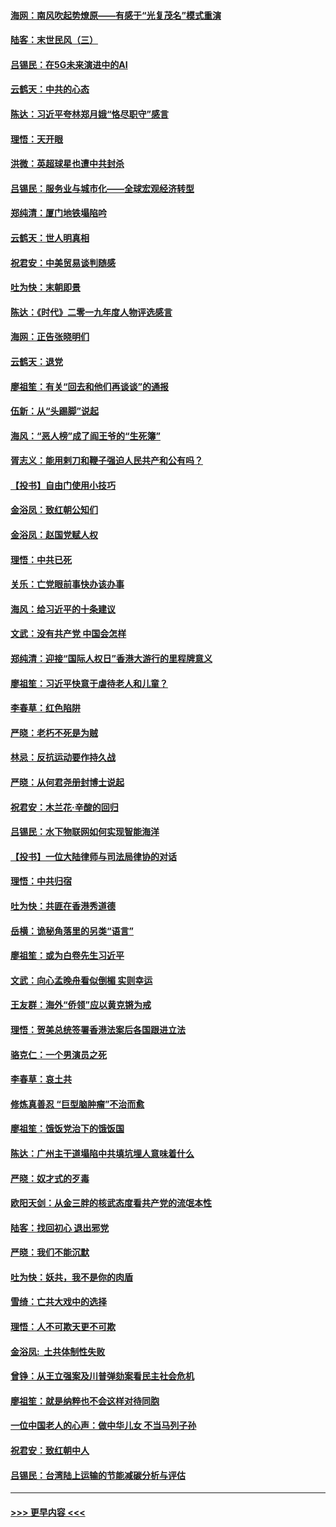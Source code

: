 #### [海网：南风吹起势燎原——有感于“光复茂名”模式重演](../pages/nsc993/n11732308.md?t=12201622) 
#### [陆客：末世民风（三）](../pages/nsc993/n11732211.md?t=12201622) 
#### [吕锡民：在5G未来演进中的AI](../pages/nsc993/n11730010.md?t=12201622) 
#### [云鹤天：中共的心态](../pages/nsc993/n11729906.md?t=12201622) 
#### [陈达：习近平夸林郑月娥“恪尽职守”感言](../pages/nsc993/n11729881.md?t=12201622) 
#### [理悟：天开眼](../pages/nsc993/n11729699.md?t=12201622) 
#### [洪微：英超球星也遭中共封杀](../pages/nsc993/n11727243.md?t=12201622) 
#### [吕锡民：服务业与城市化——全球宏观经济转型](../pages/nsc993/n11725845.md?t=12201622) 
#### [郑纯清：厦门地铁塌陷吟](../pages/nsc993/n11725813.md?t=12201622) 
#### [云鹤天：世人明真相](../pages/nsc993/n11725621.md?t=12201622) 
#### [祝君安：中美贸易谈判随感](../pages/nsc993/n11725609.md?t=12201622) 
#### [吐为快：末朝即景](../pages/nsc993/n11723365.md?t=12201622) 
#### [陈达：《时代》二零一九年度人物评选感言](../pages/nsc993/n11723337.md?t=12201622) 
#### [海网：正告张晓明们](../pages/nsc993/n11723228.md?t=12201622) 
#### [云鹤天：退党](../pages/nsc993/n11723056.md?t=12201622) 
#### [廖祖笙：有关“回去和他们再谈谈”的通报](../pages/nsc993/n11722442.md?t=12201622) 
#### [伍新：从“头踢脚”说起](../pages/nsc993/n11722429.md?t=12201622) 
#### [海风：“恶人榜”成了阎王爷的“生死簿”](../pages/nsc993/n11722272.md?t=12201622) 
#### [胥志义：能用剌刀和鞭子强迫人民共产和公有吗？](../pages/nsc993/n11720569.md?t=12201622) 
#### [【投书】自由门使用小技巧](../pages/nsc993/n11720180.md?t=12201622) 
#### [金浴凤：致红朝公知们](../pages/nsc993/n11720563.md?t=12201622) 
#### [金浴凤：赵国党赋人权](../pages/nsc993/n11720533.md?t=12201622) 
#### [理悟：中共已死](../pages/nsc993/n11720233.md?t=12201622) 
#### [关乐：亡党眼前事快办该办事](../pages/nsc993/n11719160.md?t=12201622) 
#### [海风：给习近平的十条建议](../pages/nsc993/n11717616.md?t=12201622) 
#### [文武：没有共产党 中国会怎样](../pages/nsc993/n11717584.md?t=12201622) 
#### [郑纯清：迎接“国际人权日”香港大游行的里程牌意义](../pages/nsc993/n11717417.md?t=12201622) 
#### [廖祖笙：习近平快意于虐待老人和儿童？](../pages/nsc993/n11715313.md?t=12201622) 
#### [李春草：红色陷阱](../pages/nsc993/n11715029.md?t=12201622) 
#### [严晓：老朽不死是为贼](../pages/nsc993/n11712910.md?t=12201622) 
#### [林忌：反抗运动要作持久战](../pages/nsc993/n11712623.md?t=12201622) 
#### [严晓：从何君尧册封博士说起](../pages/nsc993/n11712465.md?t=12201622) 
#### [祝君安：木兰花·辛酸的回归](../pages/nsc993/n11712381.md?t=12201622) 
#### [吕锡民：水下物联网如何实现智能海洋](../pages/nsc993/n11711158.md?t=12201622) 
#### [【投书】一位大陆律师与司法局律协的对话](../pages/nsc993/n11709675.md?t=12201622) 
#### [理悟：中共归宿](../pages/nsc993/n11710059.md?t=12201622) 
#### [吐为快：共匪在香港秀道德](../pages/nsc993/n11709979.md?t=12201622) 
#### [岳横：诡秘角落里的另类“语言”](../pages/nsc993/n11709792.md?t=12201622) 
#### [廖祖笙：或为白卷先生习近平](../pages/nsc993/n11708330.md?t=12201622) 
#### [文武：向心孟晚舟看似倒楣 实则幸运](../pages/nsc993/n11708236.md?t=12201622) 
#### [王友群：海外“侨领”应以黄克锵为戒](../pages/nsc993/n11706176.md?t=12201622) 
#### [理悟：贺美总统签署香港法案后各国跟进立法](../pages/nsc993/n11706853.md?t=12201622) 
#### [骆克仁：一个男演员之死](../pages/nsc993/n11706677.md?t=12201622) 
#### [李春草：哀土共](../pages/nsc993/n11706255.md?t=12201622) 
#### [修炼真善忍 “巨型脑肿瘤”不治而愈](../pages/nsc993/n11705340.md?t=12201622) 
#### [廖祖笙：饿饭党治下的饿饭国](../pages/nsc993/n11705085.md?t=12201622) 
#### [陈达：广州主干道塌陷中共填坑埋人意味着什么](../pages/nsc993/n11705046.md?t=12201622) 
#### [严晓：奴才式的歹毒](../pages/nsc993/n11704826.md?t=12201622) 
#### [欧阳天剑：从金三胖的核武态度看共产党的流氓本性](../pages/nsc993/n11702238.md?t=12201622) 
#### [陆客：找回初心 退出邪党](../pages/nsc993/n11702213.md?t=12201622) 
#### [严晓：我们不能沉默](../pages/nsc993/n11702110.md?t=12201622) 
#### [吐为快：妖共，我不是你的肉盾](../pages/nsc993/n11701366.md?t=12201622) 
#### [雪绮：亡共大戏中的选择](../pages/nsc993/n11699922.md?t=12201622) 
#### [理悟：人不可欺天更不可欺](../pages/nsc993/n11699657.md?t=12201622) 
#### [金浴凤:  土共体制性失败](../pages/nsc993/n11699361.md?t=12201622) 
#### [曾铮：从王立强案及川普弹劾案看民主社会危机](../pages/nsc993/n11699318.md?t=12201622) 
#### [廖祖笙：就是纳粹也不会这样对待同胞](../pages/nsc993/n11697658.md?t=12201622) 
#### [一位中国老人的心声：做中华儿女 不当马列子孙](../pages/nsc993/n11697525.md?t=12201622) 
#### [祝君安：致红朝中人](../pages/nsc993/n11697518.md?t=12201622) 
#### [吕锡民：台湾陆上运输的节能减碳分析与评估](../pages/nsc993/n11694983.md?t=12201622) 

----
#### [ >>> 更早内容 <<< ](../indexes/nsc993-earlier.md)
